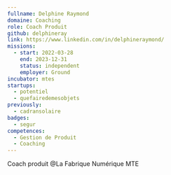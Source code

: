 ```yaml
---
fullname: Delphine Raymond
domaine: Coaching
role: Coach Produit
github: delphineray
link: https://www.linkedin.com/in/delphineraymond/
missions:
  - start: 2022-03-28
    end: 2023-12-31
    status: independent
    employer: Ground
incubator: mtes
startups:
  - potentiel
  - quefairedemesobjets
previously:
  - cadransolaire
badges:
  - segur
competences:
  - Gestion de Produit
  - Coaching
---
```

Coach produit @La Fabrique Numérique MTE